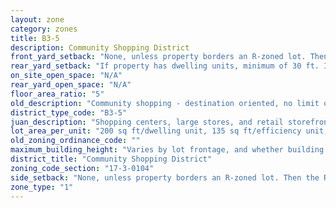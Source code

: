 ```yaml
---
layout: zone
category: zones
title: B3-5
description: Community Shopping District
front_yard_setback: "None, unless property borders an R-zoned lot. Then the front setback must be at least 50% of the R lot&#39;s front setback. (See 17-3-0404.)"
rear_yard_setback: "If property has dwelling units, minimum of 30 ft. If its rear property line borders the side property line of an R-zoned lot, the rear setback must equal the side setback of the R-zoned lot. If rear line borders the R lot&#39;s rear line, setback must be at least 16 ft."
on_site_open_space: "N/A"
rear_yard_open_space: "N/A"
floor_area_ratio: "5"
old_description: "Community shopping - destination oriented, no limit on size of commercial establishment. Allows dwelling units above ground floor."
district_type_code: "B3-5"
juan_description: "Shopping centers, large stores, and retail storefronts, often along major streets. Allows more types of businesses than B1 and B2 districts. Apartments permitted above the ground floor."
lot_area_per_unit: "200 sq ft/dwelling unit, 135 sq ft/efficiency unit, 100 sq ft/SRO unit"
old_zoning_ordinance_code: ""
maximum_building_height: "Varies by lot frontage, and whether building has ground-floor commercial space. (See 17-3-0408)"
district_title: "Community Shopping District"
zoning_code_section: "17-3-0104"
side_setback: "None, unless property borders an R-zoned lot. Then the R lot&#39;s front setback applies."
zone_type: "1"
---
```

